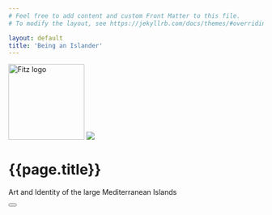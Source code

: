 ```yaml
---
# Feel free to add content and custom Front Matter to this file.
# To modify the layout, see https://jekyllrb.com/docs/themes/#overriding-theme-defaults

layout: default
title: 'Being an Islander'
---
```


<div class="section" id="holding">
  <div class="intro col-md-12">
  <a href="https://www.fitzmuseum.cam.ac.uk"><img src="https://beta.fitz.ms/images/logos/Fitz_logo_white.png" width="150" alt="Fitz logo" class="img-fluid"/></a>  <img src="https://upload.wikimedia.org/wikipedia/commons/thumb/0/0a/StavrosNiarchosFoundation-logo_%282013%29.svg/352px-StavrosNiarchosFoundation-logo_%282013%29.svg.png" class="img-fluid"/>
  <h1>{{page.title}}</h1>
  <p>Art and Identity of the large Mediterranean Islands</p>
  <button id="button">
    <i class="fas fa-volume-up"></i>
  </button>
  </div>
  <div id="player">
      <audio autoplay hidden loop controls>
       <source src="{{ site.baseurl }}/mp3/sea.mp3" type="audio/mpeg">
                  If you're reading this, audio isn't supported.
      </audio>
  </div>
</div>

